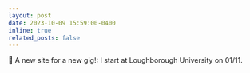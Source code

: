 ```yaml
---
layout: post
date: 2023-10-09 15:59:00-0400
inline: true
related_posts: false
---
```


🍂 A new site for a new gig!: I start at Loughborough University on 01/11. 
